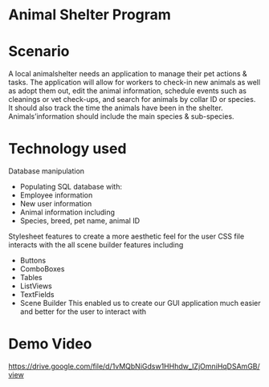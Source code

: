 # Animal Shelter Program

# Scenario

A local animalshelter needs an application to manage their pet actions & tasks. 
The application will allow for workers to check-in new animals as well as adopt them out, edit the animal information, 
schedule events such as cleanings or vet check-ups, and search for animals by collar ID or species. 
It should also track the time the animals have been in the shelter. 
Animals’information should include the main species & sub-species.

# Technology used

Database manipulation 
- Populating SQL database with: 
- Employee information 
- New user information 
- Animal information including 
- Species, breed, pet name, animal ID  

Stylesheet features to create a more aesthetic feel for the user
 CSS file interacts with the all scene builder features including 
- Buttons
- ComboBoxes 
- Tables
- ListViews
- TextFields 
- Scene Builder
This enabled us to create our GUI application much easier 
and better for the user to interact with 

# Demo Video
https://drive.google.com/file/d/1vMQbNiGdsw1HHhdw_IZjOmniHqDSAmGB/view




